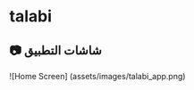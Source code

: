 # talabi
## 📷 **شاشات التطبيق**
![Home Screen] (assets/images/talabi_app.png)
<!-- screenshots\photo_2025-04-21_05-12-16.jpg
screenshots\photo_2025-04-21_05-12-19.jpg -->